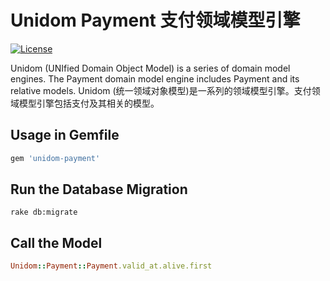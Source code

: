 # Unidom Payment 支付领域模型引擎

[![License](https://img.shields.io/badge/license-MIT-green.svg)](http://opensource.org/licenses/MIT)

Unidom (UNIfied Domain Object Model) is a series of domain model engines. The Payment domain model engine includes Payment and its relative models.
Unidom (统一领域对象模型)是一系列的领域模型引擎。支付领域模型引擎包括支付及其相关的模型。

## Usage in Gemfile
```ruby
gem 'unidom-payment'
```

## Run the Database Migration
```shell
rake db:migrate
```

## Call the Model
```ruby
Unidom::Payment::Payment.valid_at.alive.first
```
